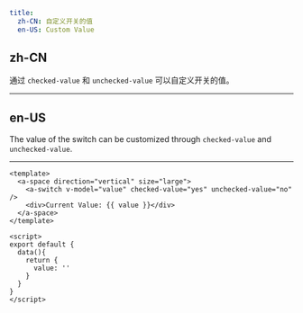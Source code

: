 ```yaml
title:
  zh-CN: 自定义开关的值
  en-US: Custom Value
```

## zh-CN

通过 `checked-value` 和 `unchecked-value` 可以自定义开关的值。

---

## en-US

The value of the switch can be customized through `checked-value` and `unchecked-value`.

---

```vue
<template>
  <a-space direction="vertical" size="large">
    <a-switch v-model="value" checked-value="yes" unchecked-value="no" />
    <div>Current Value: {{ value }}</div>
  </a-space>
</template>

<script>
export default {
  data(){
    return {
      value: ''
    }
  }
}
</script>
```
